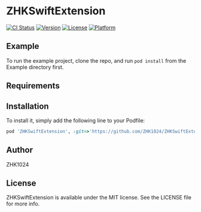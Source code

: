 # ZHKSwiftExtension

[![CI Status](https://img.shields.io/travis/389914070@qq.com/ZHKSwiftExtension.svg?style=flat)](https://travis-ci.org/389914070@qq.com/ZHKSwiftExtension)
[![Version](https://img.shields.io/cocoapods/v/ZHKSwiftExtension.svg?style=flat)](https://cocoapods.org/pods/ZHKSwiftExtension)
[![License](https://img.shields.io/cocoapods/l/ZHKSwiftExtension.svg?style=flat)](https://cocoapods.org/pods/ZHKSwiftExtension)
[![Platform](https://img.shields.io/cocoapods/p/ZHKSwiftExtension.svg?style=flat)](https://cocoapods.org/pods/ZHKSwiftExtension)

## Example

To run the example project, clone the repo, and run `pod install` from the Example directory first.

## Requirements

## Installation

To install it, simply add the following line to your Podfile:

```ruby
pod 'ZHKSwiftExtension', :git=>'https://github.com/ZHK1024/ZHKSwiftExtension.git'
```

## Author

ZHK1024

## License

ZHKSwiftExtension is available under the MIT license. See the LICENSE file for more info.
